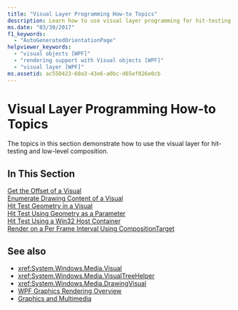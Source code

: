 ```yaml
---
title: "Visual Layer Programming How-to Topics"
description: Learn how to use visual layer programming for hit-testing and low-level composition in Windows Presentation Foundation (WPF).
ms.date: "03/30/2017"
f1_keywords: 
  - "AutoGeneratedOrientationPage"
helpviewer_keywords: 
  - "visual objects [WPF]"
  - "rendering support with Visual objects [WPF]"
  - "visual layer [WPF]"
ms.assetid: ac550423-60a3-43e6-a0bc-d65ef026e0cb
---
```

# Visual Layer Programming How-to Topics
The topics in this section demonstrate how to use the visual layer for hit-testing and low-level composition.  
  
## In This Section  
 [Get the Offset of a Visual](how-to-get-the-offset-of-a-visual.md)  
 [Enumerate Drawing Content of a Visual](how-to-enumerate-drawing-content-of-a-visual.md)  
 [Hit Test Geometry in a Visual](how-to-hit-test-geometry-in-a-visual.md)  
 [Hit Test Using Geometry as a Parameter](how-to-hit-test-using-geometry-as-a-parameter.md)  
 [Hit Test Using a Win32 Host Container](how-to-hit-test-using-a-win32-host-container.md)  
 [Render on a Per Frame Interval Using CompositionTarget](how-to-render-on-a-per-frame-interval-using-compositiontarget.md)  
  
## See also

- <xref:System.Windows.Media.Visual>
- <xref:System.Windows.Media.VisualTreeHelper>
- <xref:System.Windows.Media.DrawingVisual>
- [WPF Graphics Rendering Overview](wpf-graphics-rendering-overview.md)
- [Graphics and Multimedia](index.md)
